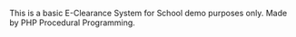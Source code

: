This is a basic E-Clearance System for School demo purposes only.
Made by PHP Procedural Programming.
